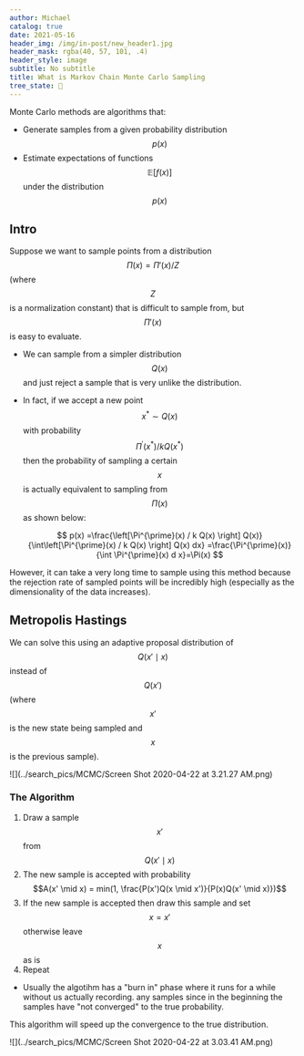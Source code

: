 ```yaml
---
author: Michael
catalog: true
date: 2021-05-16
header_img: /img/in-post/new_header1.jpg
header_mask: rgba(40, 57, 101, .4)
header_style: image
subtitle: No subtitle
title: What is Markov Chain Monte Carlo Sampling
tree_state: 🌱
---
```


Monte Carlo methods are algorithms that:

- Generate samples from a given probability distribution $$p(x)$$
- Estimate expectations of functions $$\mathbb{E}[f(x)]$$ under the distribution $$p(x)$$

## Intro

Suppose we want to sample points from a distribution $$\Pi(x) = \Pi'(x)/Z$$ (where $$Z$$ is a normalization constant) that is difficult to sample from, but $$\Pi'(x)$$ is easy to evaluate.

- We can sample from a simpler distribution $$Q(x)$$ and just reject a sample that is very unlike the distribution.

- In fact, if we accept a new point $$x^* \sim Q(x)$$ with probability $$\Pi^{\prime}\left(x^{*}\right) / k Q\left(x^{*}\right)$$ then the probability of sampling a certain $$x$$ is actually equivalent to sampling from $$\Pi(x)$$ as shown below:
  
  $$
  p(x) =\frac{\left[\Pi^{\prime}(x) / k Q(x) \right] Q(x)}{\int\left[\Pi^{\prime}(x) / k Q(x) \right] Q(x) dx} =\frac{\Pi^{\prime}(x)}{\int \Pi^{\prime}(x) d x}=\Pi(x)
  $$

However, it can take a very long time to sample using this method because the rejection rate of sampled points will be incredibly high (especially as the dimensionality of the data increases).

## Metropolis Hastings

We can solve this using an adaptive proposal distribution of $$Q(x' \mid x)$$ instead of $$Q(x')$$ (where $$x'$$ is the new state being sampled and $$x$$ is the previous sample).


![](../search_pics/MCMC/Screen Shot 2020-04-22 at 3.21.27 AM.png)

### The Algorithm

1. Draw a sample $$x'$$ from $$Q(x' \mid x)$$
2. The new sample is accepted with probability $$A(x' \mid x) = min(1, \frac{P(x')Q(x \mid x')}{P(x)Q(x' \mid x)})$$
3. If the new sample is accepted then draw this sample and set $$x = x'$$ otherwise leave $$x$$ as is
4. Repeat

- Usually the algotihm has a "burn in" phase where it runs for a while without us actually recording. any samples since in the beginning the samples have "not converged" to the true probability.

This algorithm will speed up the convergence to the true distribution.

![](../search_pics/MCMC/Screen Shot 2020-04-22 at 3.03.41 AM.png)